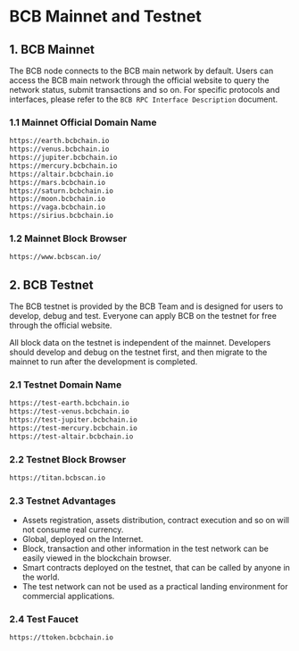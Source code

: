 # BCB Mainnet and Testnet

## 1. BCB Mainnet

The BCB node connects to the BCB main network by default. Users can access the BCB main network through the official website to query the network status, submit transactions and so on. For specific protocols and interfaces, please refer to the `BCB RPC Interface Description` document.

### 1.1 Mainnet Official Domain Name

```html
https://earth.bcbchain.io
https://venus.bcbchain.io
https://jupiter.bcbchain.io
https://mercury.bcbchain.io
https://altair.bcbchain.io
https://mars.bcbchain.io
https://saturn.bcbchain.io
https://moon.bcbchain.io
https://vaga.bcbchain.io
https://sirius.bcbchain.io
```

### 1.2 Mainnet Block Browser

```html
https://www.bcbscan.io/
```

## 2. BCB Testnet

The BCB testnet is provided by the BCB Team and is designed for users to develop, debug and test. Everyone can apply BCB on the testnet for free through the official website.

All block data on the testnet is independent of the mainnet. Developers should develop and debug on the testnet first, and then migrate to the mainnet to run after the development is completed.

### 2.1 Testnet Domain Name

```html
https://test-earth.bcbchain.io
https://test-venus.bcbchain.io
https://test-jupiter.bcbchain.io
https://test-mercury.bcbchain.io
https://test-altair.bcbchain.io
```

### 2.2 Testnet Block Browser

```html
https://titan.bcbscan.io
```

### 2.3 Testnet Advantages

- Assets registration, assets distribution, contract execution and so on will not consume real currency.
- Global, deployed on the Internet.
- Block, transaction and other information in the test network can be easily viewed in the blockchain browser.
- Smart contracts deployed on the testnet, that can be called by anyone in the world.
- The test network can not be used as a practical landing environment for commercial applications.

### 2.4 Test Faucet

```html
https://ttoken.bcbchain.io
```
